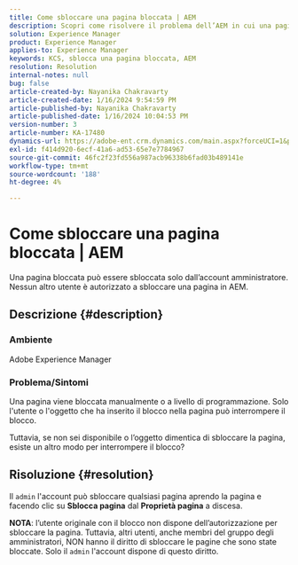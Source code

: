 ```yaml
---
title: Come sbloccare una pagina bloccata | AEM
description: Scopri come risolvere il problema dell’AEM in cui una pagina bloccata deve essere sbloccata da entità diverse dall’utente che ha inserito il blocco sulla pagina.
solution: Experience Manager
product: Experience Manager
applies-to: Experience Manager
keywords: KCS, sblocca una pagina bloccata, AEM
resolution: Resolution
internal-notes: null
bug: false
article-created-by: Nayanika Chakravarty
article-created-date: 1/16/2024 9:54:59 PM
article-published-by: Nayanika Chakravarty
article-published-date: 1/16/2024 10:04:53 PM
version-number: 3
article-number: KA-17480
dynamics-url: https://adobe-ent.crm.dynamics.com/main.aspx?forceUCI=1&pagetype=entityrecord&etn=knowledgearticle&id=956525e1-b9b4-ee11-a569-6045bd0063aa
exl-id: f414d920-6ecf-41a6-ad53-65e7e7784967
source-git-commit: 46fc2f23fd556a987acb96338b6fad03b489141e
workflow-type: tm+mt
source-wordcount: '188'
ht-degree: 4%

---
```


# Come sbloccare una pagina bloccata | AEM


Una pagina bloccata può essere sbloccata solo dall’account amministratore. Nessun altro utente è autorizzato a sbloccare una pagina in AEM.

## Descrizione {#description}


### <b>Ambiente</b>

Adobe Experience Manager

### <b>Problema/Sintomi</b>

Una pagina viene bloccata manualmente o a livello di programmazione. Solo l&#39;utente o l&#39;oggetto che ha inserito il blocco nella pagina può interrompere il blocco.

Tuttavia, se non sei disponibile o l’oggetto dimentica di sbloccare la pagina, esiste un altro modo per interrompere il blocco?


## Risoluzione {#resolution}


Il `admin` l&#39;account può sbloccare qualsiasi pagina aprendo la pagina e facendo clic su <b>Sblocca pagina</b> dal <b>Proprietà pagina</b> a discesa.

<b>NOTA</b>: l’utente originale con il blocco non dispone dell’autorizzazione per sbloccare la pagina. Tuttavia, altri utenti, anche membri del gruppo degli amministratori, NON hanno il diritto di sbloccare le pagine che sono state bloccate. Solo il `admin` l&#39;account dispone di questo diritto.
